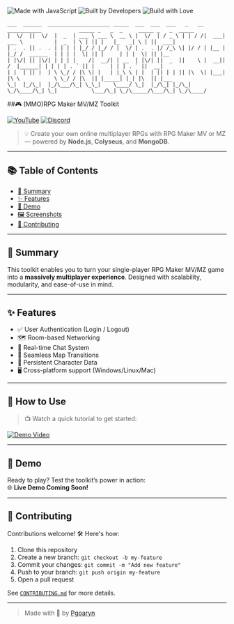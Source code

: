 ![Made with JavaScript](https://forthebadge.com/images/badges/made-with-javascript.svg)
![Built by Developers](http://ForTheBadge.com/images/badges/built-by-developers.svg)
![Build with Love](http://ForTheBadge.com/images/badges/built-with-love.svg)

```ascii
___  ______  ____________________ _____  ___  ___  ___   _   __ ___________            _____ _   _  _     _____ _   _  _____ 
|  \/  ||  \/  |  _  | ___ \ ___ \  __ \ |  \/  | / _ \ | | / /|  ___| ___ \          |  _  | \ | || |   |_   _| \ | ||  ___|
| .  . || .  . | | | | |_/ / |_/ / |  \/ | .  . |/ /_\ \| |/ / | |__ | |_/ /  ______  | | | |  \| || |     | | |  \| || |__  
| |\/| || |\/| | | | |    /|  __/| | __  | |\/| ||  _  ||    \ |  __||    /  |______| | | | | . ` || |     | | | . ` ||  __| 
| |  | || |  | \ \_/ / |\ \| |   | |_\ \ | |  | || | | || |\  \| |___| |\ \           \ \_/ / |\  || |_____| |_| |\  || |___ 
\_|  |_/\_|  |_/\___/\_| \_\_|    \____/ \_|  |_/\_| |_/\_| \_/\____/\_| \_|           \___/\_| \_/\_____/\___/\_| \_/\____/
```

##🎮 (MMO)RPG Maker MV/MZ Toolkit

[![YouTube](https://img.shields.io/badge/YouTube-Subscribe-red?logo=youtube)](https://youtube.com/@Tendev2d)
[![Discord](https://img.shields.io/discord/1346822805576220755?label=discord&logo=discord&color=5865F2)](https://discord.gg/ekkdGH2RxK)

> 💡 Create your own online multiplayer RPGs with RPG Maker MV or MZ — powered by **Node.js**, **Colyseus**, and **MongoDB**.

---

## 📚 Table of Contents

- [📖 Summary](#-summary)
- [✨ Features](#-features)
- [🧪 Demo](#-demo)
- [🖼 Screenshots](#-screenshots)
- [🤝 Contributing](#-contributing)

---

## 📖 Summary

This toolkit enables you to turn your single-player RPG Maker MV/MZ game into a **massively multiplayer experience**. Designed with scalability, modularity, and ease-of-use in mind.

---

## ✨ Features

- ✅ User Authentication (Login / Logout)  
- 🗺️ Room-based Networking  
- 💬 Real-time Chat System  
- 🔄 Seamless Map Transitions  
- 💾 Persistent Character Data  
- 🖥️ Cross-platform support (Windows/Linux/Mac)

---

## 🎥 How to Use

> 📺 Watch a quick tutorial to get started:

[![Demo Video](https://img.youtube.com/vi/dQw4w9WgXcQ/0.jpg)](https://www.youtube.com/watch?v=dQw4w9WgXcQ)

---

## 🧪 Demo

Ready to play? Test the toolkit’s power in action:  
🌐 **Live Demo Coming Soon!**

---

## 🤝 Contributing

Contributions welcome! 🛠 Here's how:

1. Clone this repository  
2. Create a new branch: `git checkout -b my-feature`  
3. Commit your changes: `git commit -m "Add new feature"`  
4. Push to your branch: `git push origin my-feature`  
5. Open a pull request

See [`CONTRIBUTING.md`](CONTRIBUTING.md) for more details.

---

> Made with 💖 by [Pgoaryn](https://github.com/Pgoaryn)
